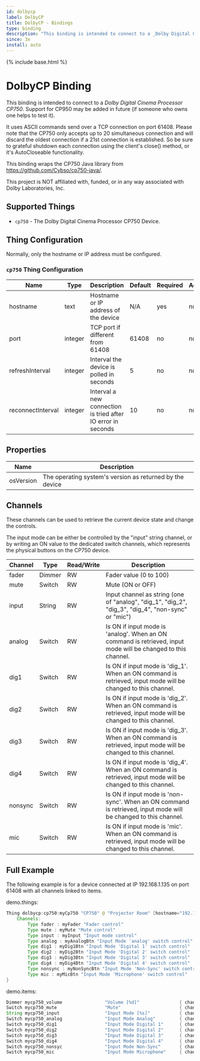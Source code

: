 ```yaml
---
id: dolbycp
label: DolbyCP
title: DolbyCP - Bindings
type: binding
description: "This binding is intended to connect to a _Dolby Digital Cinema Processor CP750_."
since: 3x
install: auto
---
```


<!-- Attention authors: Do not edit directly. Please add your changes to the appropriate source repository -->

{% include base.html %}

# DolbyCP Binding

This binding is intended to connect to a _Dolby Digital Cinema Processor CP750_.
Support for CP950 may be added in future (if someone who owns one helps to test it).

It uses ASCII commands send over a TCP connection on port 61408.
Please note that the CP750 only accepts up to 20 simultaneous connection and will discard the oldest connection if a 21st connection is established.
So be sure to grateful shutdown each connection using the client's close() method, or it's AutoCloseable functionality.

This binding wraps the CP750 Java library from https://github.com/Cybso/cp750-java/.

This project is NOT affiliated with, funded, or in any way associated with Dolby Laboratories, Inc.

## Supported Things

- `cp750` - The Dolby Digital Cinema Processor CP750 Device.

## Thing Configuration

Normally, only the hostname or IP address must be configured.

### `cp750` Thing Configuration

| Name              | Type    | Description                                                  | Default | Required | Advanced |
|-------------------|---------|--------------------------------------------------------------|---------|----------|----------|
| hostname          | text    | Hostname or IP address of the device                         | N/A     | yes      | no       |
| port              | integer | TCP port if different from 61408                             | 61408   | no       | no       |
| refreshInterval   | integer | Interval the device is polled in seconds                     | 5       | no       | no       |
| reconnectInterval | integer | Interval a new connection is tried after IO error in seconds | 10      | no       | no       |

## Properties

| Name              | Description                                              |
|-------------------|----------------------------------------------------------|
| osVersion         | The operating system's version as returned by the device |

## Channels

These channels can be used to retrieve the current device state and change the controls.

The input mode can be either be controlled by the "input" string channel, or by writing an ON value to the dedicated switch channels, which represents the physical buttons on the CP750 device.

| Channel    | Type   | Read/Write | Description                                                                                                     |
|------------|--------|------------|-----------------------------------------------------------------------------------------------------------------|
| fader      | Dimmer | RW         | Fader value (0 to 100)                                                                                          |
| mute       | Switch | RW         | Mute (ON or OFF)                                                                                                |
| input      | String | RW         | Input channel as string (one of "analog", "dig_1", "dig_2", "dig_3", "dig_4", "non-sync" or "mic")              |
| analog     | Switch | RW         | Is ON if input mode is 'analog'. When an ON command is retrieved, input mode will be changed to this channel.   |
| dig1       | Switch | RW         | Is ON if input mode is 'dig_1'. When an ON command is retrieved, input mode will be changed to this channel.    |
| dig2       | Switch | RW         | Is ON if input mode is 'dig_2'. When an ON command is retrieved, input mode will be changed to this channel.    |
| dig3       | Switch | RW         | Is ON if input mode is 'dig_3'. When an ON command is retrieved, input mode will be changed to this channel.    |
| dig4       | Switch | RW         | Is ON if input mode is 'dig_4'. When an ON command is retrieved, input mode will be changed to this channel.    |
| nonsync    | Switch | RW         | Is ON if input mode is 'non-sync'. When an ON command is retrieved, input mode will be changed to this channel. |
| mic        | Switch | RW         | Is ON if input mode is 'mic'. When an ON command is retrieved, input mode will be changed to this channel.      |

## Full Example

The following example is for a device connected at IP 192.168.1.135 on port 61408 with all channels linked to items.

demo.things:

```java
Thing dolbycp:cp750:myCp750 "CP750" @ "Projector Room" [hostname="192.168.1.135", port=61408, refreshInterval=5, reconnectInterval=10] {
    Channels:
        Type fader : myFader "Fader control"
        Type mute : myMute "Mute control"
        Type input : myInput "Input mode control"
        Type analog : myAnalogBtn "Input Mode 'analog' switch control"
        Type dig1 : myDig1Btn "Input Mode 'Digital 1' switch control"
        Type dig2 : myDig2Btn "Input Mode 'Digital 2' switch control"
        Type dig3 : myDig3Btn "Input Mode 'Digital 3' switch control"
        Type dig4 : myDig4Btn "Input Mode 'Digital 4' switch control"
        Type nonsync : myNonSyncBtn "Input Mode 'Non-Sync' switch control"
        Type mic : myMicBtn "Input Mode 'Microphone' switch control"
}
```

demo.items:

```java
Dimmer mycp750_volume                "Volume [%d]"               { channel="dolbycp:cp750:myCp750:myFader" }
Switch mycp750_mute                  "Mute"                      { channel="dolbycp:cp750:myCp750:myMute" }
String mycp750_input                 "Input Mode [%s]"           { channel="dolbycp:cp750:myCp750:myInput" }
Switch mycp750_analog                "Input Mode Analog"         { channel="dolbycp:cp750:myCp750:myAnalogBtn" }
Switch mycp750_dig1                  "Input Mode Digital 1"      { channel="dolbycp:cp750:myCp750:myDig1Btn" }
Switch mycp750_dig2                  "Input Mode Digital 2"      { channel="dolbycp:cp750:myCp750:myDig2Btn" }
Switch mycp750_dig3                  "Input Mode Digital 3"      { channel="dolbycp:cp750:myCp750:myDig3Btn" }
Switch mycp750_dig4                  "Input Mode Digital 4"      { channel="dolbycp:cp750:myCp750:myDig4Btn" }
Switch mycp750_nonsyc                "Input Mode Non-Sync"       { channel="dolbycp:cp750:myCp750:myNonSyncBtn" }
Switch mycp750_mic                   "Input Mode Microphone"     { channel="dolbycp:cp750:myCp750:myMicBtn" }
```
